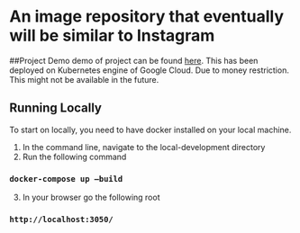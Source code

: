 # An image repository that eventually will be similar to Instagram

##Project Demo
demo of project can be found [here](http://35.232.11.18/). This has been deployed on Kubernetes engine of Google Cloud. Due to money restriction. This might not be available in the future.

## Running Locally

To start on locally, you need to have docker installed on your local machine.

1. In the command line, navigate to the local-development directory
2. Run the following command

### `docker-compose up –build`

3. In your browser go the following root

### `http://localhost:3050/`
